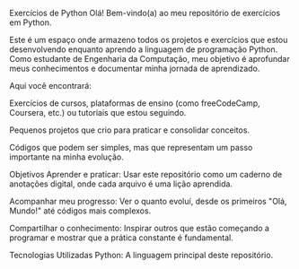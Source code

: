 Exercícios de Python
Olá! Bem-vindo(a) ao meu repositório de exercícios em Python.

Este é um espaço onde armazeno todos os projetos e exercícios que estou desenvolvendo enquanto aprendo a linguagem de programação Python. Como estudante de Engenharia da Computação, meu objetivo é aprofundar meus conhecimentos e documentar minha jornada de aprendizado.

Aqui você encontrará:

Exercícios de cursos, plataformas de ensino (como freeCodeCamp, Coursera, etc.) ou tutoriais que estou seguindo.

Pequenos projetos que crio para praticar e consolidar conceitos.

Códigos que podem ser simples, mas que representam um passo importante na minha evolução.

Objetivos
Aprender e praticar: Usar este repositório como um caderno de anotações digital, onde cada arquivo é uma lição aprendida.

Acompanhar meu progresso: Ver o quanto evoluí, desde os primeiros "Olá, Mundo!" até códigos mais complexos.

Compartilhar o conhecimento: Inspirar outros que estão começando a programar e mostrar que a prática constante é fundamental.

Tecnologias Utilizadas
Python: A linguagem principal deste repositório.
